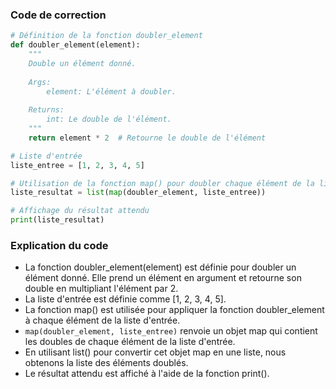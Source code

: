 ### Code de correction

```python
# Définition de la fonction doubler_element
def doubler_element(element):
    """
    Double un élément donné.
    
    Args:
        element: L'élément à doubler.
    
    Returns:
        int: Le double de l'élément.
    """
    return element * 2  # Retourne le double de l'élément

# Liste d'entrée
liste_entree = [1, 2, 3, 4, 5]

# Utilisation de la fonction map() pour doubler chaque élément de la liste
liste_resultat = list(map(doubler_element, liste_entree))

# Affichage du résultat attendu
print(liste_resultat)
```

### Explication du code

- La fonction doubler_element(element) est définie pour doubler un élément donné. Elle prend un élément en argument et retourne son double en multipliant l'élément par 2.
- La liste d'entrée est définie comme [1, 2, 3, 4, 5].
- La fonction map() est utilisée pour appliquer la fonction doubler_element à chaque élément de la liste d'entrée.
- ```map(doubler_element, liste_entree)``` renvoie un objet map qui contient les doubles de chaque élément de la liste d'entrée.
- En utilisant list() pour convertir cet objet map en une liste, nous obtenons la liste des éléments doublés.
- Le résultat attendu est affiché à l'aide de la fonction print().